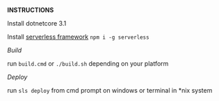 **INSTRUCTIONS**

Install dotnetcore 3.1

Install [serverless framework](https://www.serverless.com/framework/docs/providers/aws/guide/installation/) `npm i -g serverless`

*Build*

run `build.cmd` or `./build.sh` depending on your platform

*Deploy*

run `sls deploy` from cmd prompt on windows or terminal in *nix system


